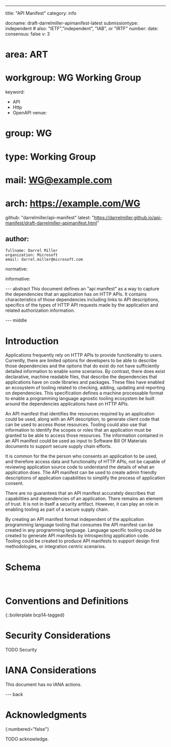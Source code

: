 ---
title: "API Manifest"
category: info

docname: draft-darrelmiller-apimanifest-latest
submissiontype: independent  # also: "IETF","independent", "IAB", or "IRTF"
number:
date:
consensus: false
v: 3
# area: ART
# workgroup: WG Working Group
keyword:
 - API
 - Http
 - OpenAPI
venue:
#  group: WG
#  type: Working Group
#  mail: WG@example.com
#  arch: https://example.com/WG
  github: "darrelmiller/api-manifest"
  latest: "https://darrelmiller.github.io/api-manifest/draft-darrelmiller-apimanifest.html"

author:
 -
    fullname: Darrel Miller
    organization: Microsoft
    email: darrel.miller@microsoft.com

normative:

informative:


--- abstract
This document defines an "api manifest" as a way to capture the dependencies that an application has on HTTP APIs. It contains characteristics of those dependencies including links to API descriptions, specifics of the types of HTTP API requests made by the application and related authorization information.

--- middle

# Introduction

Applications frequently rely on HTTP APIs to provide functionality to users. Currently, there are limited options for developers to be able to describe those dependencies and the options that do exist do not have sufficiently detailed information to enable some scenarios. By contrast, there does exist declarative, machine readable files, that describe the dependencies that applications have on code libraries and packages. These files have enabled an ecosystem of tooling related to checking, adding, updating and reporting on dependencies. This specification defines a machine processable format to enable a programming language agnostic tooling ecosystem be built around the dependencies applications have on HTTP APIs.

An API manifest that identifies the resources required by an application could be used, along with an API description, to generate client code that can be used to access those resources.  Tooling could also use that information to identify the scopes or roles that an application must be granted to be able to access those resources.  The information contained in an API manifest could be used as input to Software Bill Of Materials documents to support secure supply chain efforts.

It is common for the the person who consents an application to be used, and therefore access data and functionality of HTTP APIs, not be capable of reviewing application source code to understand the details of what  an application does. The API manifest can be used to create admin friendly descriptions of application capabilities to simplify the process of application consent.

There are no guarantees that an API manifest accurately describes that capabilities and dependencies of an application. There remains an element of trust. It is not in itself a security artifact. However, it can play an role in enabling tooling as part of a secure supply chain.

By creating an API manifest format independent of the application programming language tooling that consumes the API manifest can be created in any programming language. Language specific tooling could be created to generate API manifests by introspecting application code.  Tooling could be created to produce API manifests to support  design first methodologies, or integration centric scenarios.


# Schema

```CDDL


```

# Conventions and Definitions

{::boilerplate bcp14-tagged}


# Security Considerations

TODO Security


# IANA Considerations

This document has no IANA actions.


--- back

# Acknowledgments
{:numbered="false"}

TODO acknowledge.
